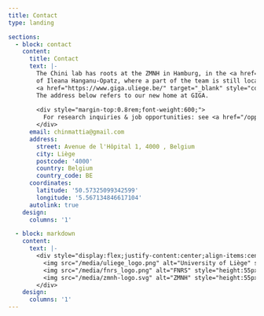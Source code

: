 ```yaml
---
title: Contact
type: landing

sections:
  - block: contact
    content:
      title: Contact
      text: |-
        The Chini lab has roots at the ZMNH in Hamburg, in the <a href="https://www.opatzlab.com/" target="_blank" style="color:#3182ce;font-weight:bold;">lab</a>
        of Ileana Hanganu-Opatz, where a part of the team is still located. We are in the process of establishing a new site at
        <a href="https://www.giga.uliege.be/" target="_blank" style="color:#3182ce;font-weight:bold;">GIGA Institute</a> in Liège. 
        The address below refers to our new home at GIGA.
        
        <div style="margin-top:0.8rem;font-weight:600;">
          For research inquiries & job opportunities: see <a href="/opportunities/">Opportunities</a> or email me.
        </div>
      email: chinmattia@gmail.com
      address:
        street: Avenue de l'Hôpital 1, 4000 , Belgium
        city: Liège
        postcode: '4000'
        country: Belgium
        country_code: BE
      coordinates:
        latitude: '50.57325099342599'
        longitude: '5.567134846617104'
      autolink: true
    design:
      columns: '1'

  - block: markdown
    content:
      text: |-
        <div style="display:flex;justify-content:center;align-items:center;gap:2rem;flex-wrap:wrap;">
          <img src="/media/uliege_logo.png" alt="University of Liège" style="height:55px;">
          <img src="/media/fnrs_logo.png" alt="FNRS" style="height:55px;">
          <img src="/media/zmnh-logo.svg" alt="ZMNH" style="height:55px;">
        </div>
    design:
      columns: '1'
---
```

